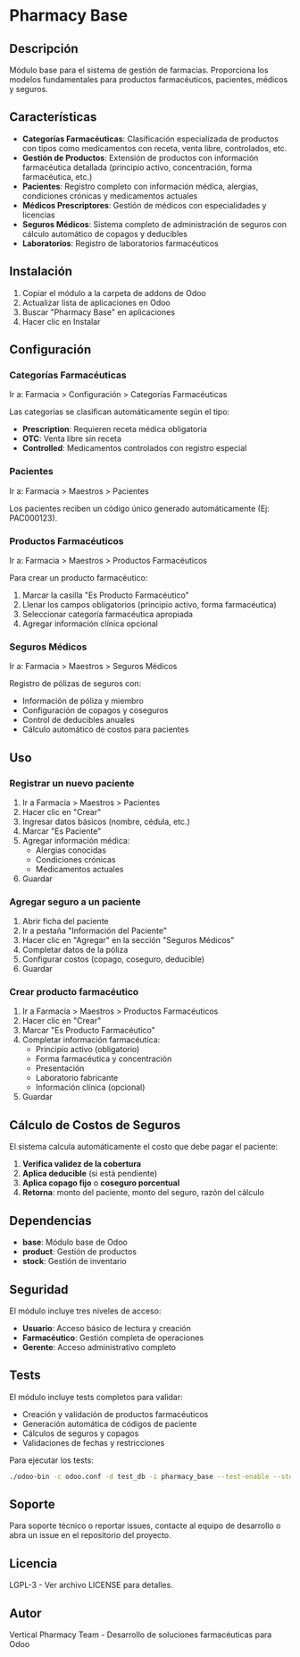 # Pharmacy Base

## Descripción

Módulo base para el sistema de gestión de farmacias. Proporciona los modelos fundamentales para productos farmacéuticos, pacientes, médicos y seguros.

## Características

- **Categorías Farmacéuticas**: Clasificación especializada de productos con tipos como medicamentos con receta, venta libre, controlados, etc.
- **Gestión de Productos**: Extensión de productos con información farmacéutica detallada (principio activo, concentración, forma farmacéutica, etc.)
- **Pacientes**: Registro completo con información médica, alergias, condiciones crónicas y medicamentos actuales
- **Médicos Prescriptores**: Gestión de médicos con especialidades y licencias
- **Seguros Médicos**: Sistema completo de administración de seguros con cálculo automático de copagos y deducibles
- **Laboratorios**: Registro de laboratorios farmacéuticos

## Instalación

1. Copiar el módulo a la carpeta de addons de Odoo
2. Actualizar lista de aplicaciones en Odoo
3. Buscar "Pharmacy Base" en aplicaciones
4. Hacer clic en Instalar

## Configuración

### Categorías Farmacéuticas

Ir a: Farmacia > Configuración > Categorías Farmacéuticas

Las categorías se clasifican automáticamente según el tipo:
- **Prescription**: Requieren receta médica obligatoria
- **OTC**: Venta libre sin receta
- **Controlled**: Medicamentos controlados con registro especial

### Pacientes

Ir a: Farmacia > Maestros > Pacientes

Los pacientes reciben un código único generado automáticamente (Ej: PAC000123).

### Productos Farmacéuticos

Ir a: Farmacia > Maestros > Productos Farmacéuticos

Para crear un producto farmacéutico:
1. Marcar la casilla "Es Producto Farmacéutico"
2. Llenar los campos obligatorios (principio activo, forma farmacéutica)
3. Seleccionar categoría farmacéutica apropiada
4. Agregar información clínica opcional

### Seguros Médicos

Ir a: Farmacia > Maestros > Seguros Médicos

Registro de pólizas de seguros con:
- Información de póliza y miembro
- Configuración de copagos y coseguros
- Control de deducibles anuales
- Cálculo automático de costos para pacientes

## Uso

### Registrar un nuevo paciente

1. Ir a Farmacia > Maestros > Pacientes
2. Hacer clic en "Crear"
3. Ingresar datos básicos (nombre, cédula, etc.)
4. Marcar "Es Paciente"
5. Agregar información médica:
   - Alergias conocidas
   - Condiciones crónicas
   - Medicamentos actuales
6. Guardar

### Agregar seguro a un paciente

1. Abrir ficha del paciente
2. Ir a pestaña "Información del Paciente"
3. Hacer clic en "Agregar" en la sección "Seguros Médicos"
4. Completar datos de la póliza
5. Configurar costos (copago, coseguro, deducible)
6. Guardar

### Crear producto farmacéutico

1. Ir a Farmacia > Maestros > Productos Farmacéuticos
2. Hacer clic en "Crear"
3. Marcar "Es Producto Farmacéutico"
4. Completar información farmacéutica:
   - Principio activo (obligatorio)
   - Forma farmacéutica y concentración
   - Presentación
   - Laboratorio fabricante
   - Información clínica (opcional)
5. Guardar

## Cálculo de Costos de Seguros

El sistema calcula automáticamente el costo que debe pagar el paciente:

1. **Verifica validez de la cobertura**
2. **Aplica deducible** (si está pendiente)
3. **Aplica copago fijo** o **coseguro porcentual**
4. **Retorna**: monto del paciente, monto del seguro, razón del cálculo

## Dependencias

- **base**: Módulo base de Odoo
- **product**: Gestión de productos
- **stock**: Gestión de inventario

## Seguridad

El módulo incluye tres niveles de acceso:

- **Usuario**: Acceso básico de lectura y creación
- **Farmacéutico**: Gestión completa de operaciones
- **Gerente**: Acceso administrativo completo

## Tests

El módulo incluye tests completos para validar:
- Creación y validación de productos farmacéuticos
- Generación automática de códigos de paciente
- Cálculos de seguros y copagos
- Validaciones de fechas y restricciones

Para ejecutar los tests:

```bash
./odoo-bin -c odoo.conf -d test_db -i pharmacy_base --test-enable --stop-after-init
```

## Soporte

Para soporte técnico o reportar issues, contacte al equipo de desarrollo o abra un issue en el repositorio del proyecto.

## Licencia

LGPL-3 - Ver archivo LICENSE para detalles.

## Autor

Vertical Pharmacy Team - Desarrollo de soluciones farmacéuticas para Odoo